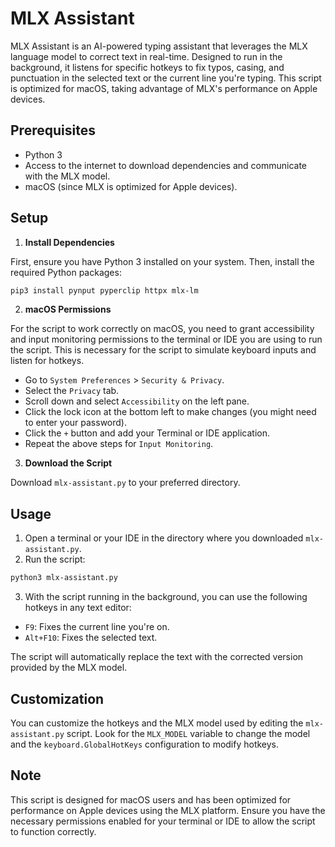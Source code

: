 # MLX Assistant

MLX Assistant is an AI-powered typing assistant that leverages the MLX language model to correct text in real-time. Designed to run in the background, it listens for specific hotkeys to fix typos, casing, and punctuation in the selected text or the current line you're typing. This script is optimized for macOS, taking advantage of MLX's performance on Apple devices.

## Prerequisites

- Python 3
- Access to the internet to download dependencies and communicate with the MLX model.
- macOS (since MLX is optimized for Apple devices).

## Setup

1. **Install Dependencies**

First, ensure you have Python 3 installed on your system. Then, install the required Python packages:

```bash
pip3 install pynput pyperclip httpx mlx-lm
```


2. **macOS Permissions**

For the script to work correctly on macOS, you need to grant accessibility and input monitoring permissions to the terminal or IDE you are using to run the script. This is necessary for the script to simulate keyboard inputs and listen for hotkeys.

- Go to `System Preferences` > `Security & Privacy`.
- Select the `Privacy` tab.
- Scroll down and select `Accessibility` on the left pane.
- Click the lock icon at the bottom left to make changes (you might need to enter your password).
- Click the `+` button and add your Terminal or IDE application.
- Repeat the above steps for `Input Monitoring`.

3. **Download the Script**

Download `mlx-assistant.py` to your preferred directory.

## Usage

1. Open a terminal or your IDE in the directory where you downloaded `mlx-assistant.py`.
2. Run the script:

```bash
python3 mlx-assistant.py
```


3. With the script running in the background, you can use the following hotkeys in any text editor:

- `F9`: Fixes the current line you're on.
- `Alt+F10`: Fixes the selected text.

The script will automatically replace the text with the corrected version provided by the MLX model.

## Customization

You can customize the hotkeys and the MLX model used by editing the `mlx-assistant.py` script. Look for the `MLX_MODEL` variable to change the model and the `keyboard.GlobalHotKeys` configuration to modify hotkeys.

## Note

This script is designed for macOS users and has been optimized for performance on Apple devices using the MLX platform. Ensure you have the necessary permissions enabled for your terminal or IDE to allow the script to function correctly.